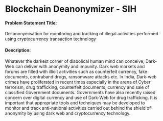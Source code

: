 # Blockchain Deanonymizer - SIH

#### Problem Statement Title:

De-anonymisation for monitoring and tracking of illegal activities performed using cryptocurrency transaction technology

#### Description:

Whatever the darkest corner of diabolical human mind can conceive, Dark-Web can deliver with anonymity and impunity. Dark web markets and forums are filled with illicit activities such as counterfeit currency, fake documents, contraband drugs, ransomware attacks etc. In India, Dark-web crimes have proliferated in recent times especially in the arena of Cyber terrorism, drug trafficking, counterfeit documents, currency and sale of classified Government documents. Governments have also recently raised concern over digital currency and use of Dark-Web for drug trafficking. It is important that appropriate tools and techniques may be developed to monitor and track anti-national activities carried out behind the shield of anonymity by using dark web and cryptocurrency technology.
